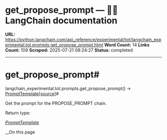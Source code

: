 # get_propose_prompt — 🦜🔗 LangChain  documentation

**URL:** https://python.langchain.com/api_reference/experimental/tot/langchain_experimental.tot.prompts.get_propose_prompt.html
**Word Count:** 14
**Links Count:** 109
**Scraped:** 2025-07-21 08:24:27
**Status:** completed

---

# get\_propose\_prompt\#

langchain\_experimental.tot.prompts.get\_propose\_prompt\(\) → [PromptTemplate](https://python.langchain.com/api_reference/core/prompts/langchain_core.prompts.prompt.PromptTemplate.html#langchain_core.prompts.prompt.PromptTemplate "langchain_core.prompts.prompt.PromptTemplate")[\[source\]](https://python.langchain.com/api_reference/_modules/langchain_experimental/tot/prompts.html#get_propose_prompt)\#     

Get the prompt for the PROPOSE\_PROMPT chain.

Return type:     

[_PromptTemplate_](https://python.langchain.com/api_reference/core/prompts/langchain_core.prompts.prompt.PromptTemplate.html#langchain_core.prompts.prompt.PromptTemplate "langchain_core.prompts.prompt.PromptTemplate")

__On this page